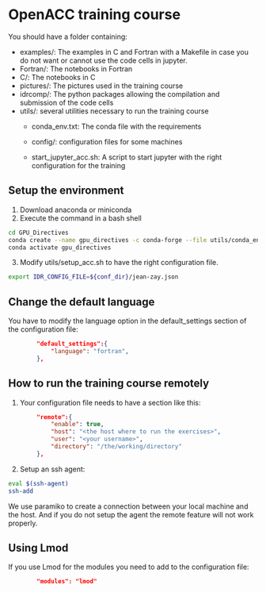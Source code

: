 # OpenACC training course

You should have a folder containing:

- examples/: The examples in C and Fortran with a Makefile in case you do not want or cannot use the code cells in jupyter.
- Fortran/: The notebooks in Fortran
- C/: The notebooks in C
- pictures/: The pictures used in the training course
- idrcomp/: The python packages allowing the compilation and submission of the code cells
- utils/: several utilities necessary to run the training course
  - conda_env.txt: The conda file with the requirements
  - config/: configuration files for some machines

  - start_jupyter_acc.sh: A script to start jupyter with the right configuration for the training

## Setup the environment

1. Download anaconda or miniconda
2. Execute the command in a bash shell

```bash
cd GPU_Directives
conda create --name gpu_directives -c conda-forge --file utils/conda_env.txt
conda activate gpu_directives
```

3. Modify utils/setup_acc.sh to have the right configuration file.

```bash
export IDR_CONFIG_FILE=${conf_dir}/jean-zay.json
```

## Change the default language

You have to modify the language option in the default_settings section of the configuration file:

```json
        "default_settings":{
            "language": "fortran",
        },
```

## How to run the training course remotely

1. Your configuration file needs to have a section like this:

```json
        "remote":{
            "enable": true,
            "host": "<the host where to run the exercises>",
            "user": "<your username>",
            "directory": "/the/working/directory"
        },
```

2. Setup an ssh agent:

```bash
eval $(ssh-agent)
ssh-add
```

We use paramiko to create a connection between your local machine and the host.
And if you do not setup the agent the remote feature will not work properly.

## Using Lmod

If you use Lmod for the modules you need to add to the configuration file:

```json
        "modules": "lmod"
```
